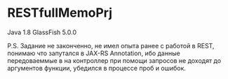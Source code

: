 # RESTfullMemoPrj

Java 1.8
GlassFish 5.0.0

P.S.
Задание не законченно, не имел опыта ранее с работой в REST, 
понимаю что запутался в JAX-RS Annotation, 
ибо данные передоваеммые в на контроллер при помощи запросов не доходят до аргументов функции,
убедился в процессе проб и ошибок. 
